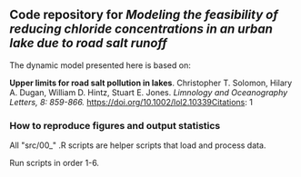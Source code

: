 ## Code repository for *Modeling the feasibility of reducing chloride concentrations in an urban lake due to road salt runoff*

The dynamic model presented here is based on:

**Upper limits for road salt pollution in lakes**. Christopher T. Solomon, Hilary A. Dugan, William D. Hintz, Stuart E. Jones. *Limnology and Oceanography Letters, 8: 859-866.* <https://doi.org/10.1002/lol2.10339Citations>: 1

### How to reproduce figures and output statistics

All "src/00\_" .R scripts are helper scripts that load and process data.

Run scripts in order 1-6. 
